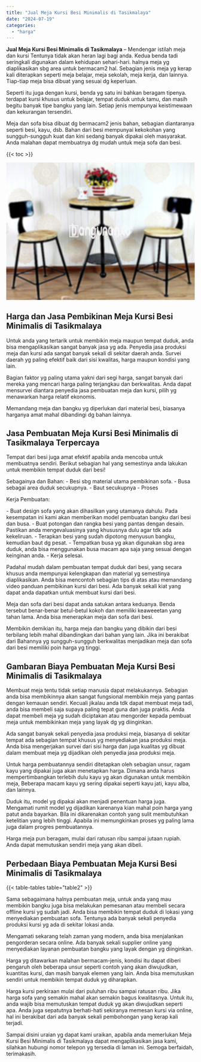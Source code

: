 ```yaml
---
title: "Jual Meja Kursi Besi Minimalis di Tasikmalaya"
date: "2024-07-19"
categories: 
  - "harga"
---
```


**Jual Meja Kursi Besi Minimalis di Tasikmalaya** – Mendengar istilah meja dan kursi Tentunya tidak akan heran lagi bagi anda. Kedua benda tadi seringkali digunakan dalam kehidupan sehari-hari. halnya meja yg diaplikasikan sbg area untuk bermacam2 hal. Sebagian jenis meja yg kerap kali diterapkan seperti meja belajar, meja sekolah, meja kerja, dan lainnya. Tiap-tiap meja bisa dibuat yang sesuai dg keperluan.

Seperti itu juga dengan kursi, benda yg satu ini bahkan beragam tipenya. terdapat kursi khusus untuk belajar, tempat duduk untuk tamu, dan masih begitu banyak tipe bangku yang lain. Setiap jenis mempunyai keistimewaan dan kekurangan tersendiri.

Meja dan sofa bisa dibuat dg bermacam2 jenis bahan, sebagian diantaranya seperti besi, kayu, dsb. Bahan dari besi mempunyai kekokohan yang sungguh-sungguh kuat dan kini sedang banyak dipakai oleh masyarakat. Anda malahan dapat membuatnya dg mudah untuk meja sofa dan besi.

{{< toc >}}

![Jual Meja Kursi Besi Minimalis di Tasikmalaya](/images/jual-meja-besi-murah05.png)

## Harga dan Jasa Pembikinan Meja Kursi Besi Minimalis di Tasikmalaya

Untuk anda yang tertarik untuk membikin meja maupun tempat duduk, anda bisa mengaplikasikan sangat banyak jasa yg ada. Penyedia jasa produksi meja dan kursi ada sangat banyak sekali di sekitar daerah anda. Survei daerah yg paling efektif baik dari sisi kwalitas, harga maupun kondisi yang lain.

Bagian faktor yg paling utama yakni dari segi harga, sangat banyak dari mereka yang mencari harga paling terjangkau dan berkwalitas. Anda dapat mensurvei diantara penyedia jasa pembuatan meja dan kursi, pilih yg menawarkan harga relatif ekonomis.

Memandang meja dan bangku yg diperlukan dari material besi, biasanya harganya amat mahal dibandingi dg bahan lainnya.

## Jasa Pembuatan Meja Kursi Besi Minimalis di Tasikmalaya Terpercaya

Tempat dari besi juga amat efektif apabila anda mencoba untuk membuatnya sendiri. Berikut sebagian hal yang semestinya anda lakukan untuk membikin tempat duduk dari besi!

Sebagainya dan Bahan: - Besi sbg material utama pembikinan sofa. - Busa sebagai area duduk secukupnya. - Baut secukupnya - Proses

Kerja Pembuatan:

\- Buat design sofa yang akan dihasilkan yang utamanya dahulu. Pada kesempatan ini kami akan memberikan model pembuatan bangku dari besi dan busa. - Buat potongan dan rangka besi yang pantas dengan desain. Pastikan anda mengevaluasinya yang khususnya dulu agar tdk ada kekeliruan. - Terapkan besi yang sudah dipotong menyusun bangku, kemudian baut dg pesat. - Tempatkan busa yg akan digunakan sbg area duduk, anda bisa menggunakan busa macam apa saja yang sesuai dengan keinginan anda. - Kerja selesai.

Padahal mudah dalam pembuatan tempat duduk dari besi, yang secara khusus anda mempunyai kelengkapan dan material yg semestinya diaplikasikan. Anda bisa mencontoh sebagian tips di atas atau memandang video panduan pembikinan kursi dari besi. Ada banyak sekali kiat yang dapat anda dapatkan untuk membuat kursi dari besi.

Meja dan sofa dari besi dapat anda satukan antara keduanya. Benda tersebut benar-benar betul-betul kokoh dan memiliki keaweeetan yang tahan lama. Anda bisa menerapkan meja dan sofa dari besi.

Membikin demikian itu, harga meja dan bangku yang dibikin dari besi terbilang lebih mahal dibandingkan dari bahan yang lain. Jika ini berakibat dari Bahannya yg sungguh-sungguh berkwalitas menjadikan meja dan sofa dari besi memiliki poin harga yg tinggi.

## Gambaran Biaya Pembuatan Meja Kursi Besi Minimalis di Tasikmalaya

Membuat meja tentu tidak setiap manusia dapat melakukannya. Sebagian anda bisa membikinnya akan sangat fungsional membikin meja yang pantas dengan kemauan sendiri. Kecuali jikalau anda tdk dapat membuat meja tadi, anda bisa membeli saja supaya paling tepat guna dan juga praktis. Anda dapat membeli meja yg sudah diciptakan atau mengorder kepada pembuat meja untuk membikinkan meja yang layak dg yg diinginkan.

Ada sangat banyak sekali penyedia jasa produksi meja, biasanya di sekitar tempat ada sebagian tempat khusus yg menyediakan jasa produksi meja. Anda bisa mengerjakan survei dari sisi harga dan juga kualitas yg dibuat dalam membuat meja yg dijadikan oleh penyedia jasa produksi meja.

Untuk harga pembuatannya sendiri ditetapkan oleh sebagian unsur, ragam kayu yang dipakai juga akan menetapkan harga. Dimana anda harus mempertimbangkan terlebih dulu kayu yg akan digunakan untuk membikin meja, Beberapa macam kayu yg sering dipakai seperti kayu jati, kayu alba, dan lainnya.

Duduk itu, model yg dipakai akan menjadi penentuan harga juga. Mengamati rumit model yg dijadikan karenanya kian mahal poin harga yang patut anda bayarkan. Bila ini dikarenakan contoh yang sulit membutuhkan ketelitian yang lebih tinggi. Apabila ini memungkinkan proses yg paling lama juga dalam progres pembuatannya.

Harga meja pun beragam, mulai dari ratusan ribu sampai jutaan rupiah. Anda dapat memutuskan sendiri meja yang akan dibeli.

## Perbedaan Biaya Pembuatan Meja Kursi Besi Minimalis di Tasikmalaya

{{< table-tables table="table2" >}}

Sama sebagaimana halnya pembuatan meja, untuk anda yang mau membikin bangku juga bisa melakukan pemesanan atau membeli secara offline kursi yg sudah jadi. Anda bisa membikin tempat duduk di lokasi yang menyediakan pembuatan sofa. Tentunya ada banyak sekali penyedia produksi kursi yg ada di sekitar lokasi anda.

Mengamati sekarang telah zaman yang modern, anda bisa menjalankan pengorderan secara online. Ada banyak sekali supplier online yang menyediakan layanan pembuatan bangku yang layak dengan yg diinginkan.

Harga yg ditawarkan malahan bermacam-jenis, kondisi itu dapat diberi pengaruh oleh beberapa unsur seperti contoh yang akan diwujudkan, kuantitas kursi, dan masih banyak elemen yang lain. Anda bisa memutuskan sendiri untuk membikin tempat duduk yg diharapkan.

Harga kursi perkiraan mulai dari puluhan ribu sampai ratusan ribu. Jika harga sofa yang semakin mahal akan semakin bagus kwalitasnya. Untuk itu, anda wajib bisa memutuskan tempat duduk yg akan diwujudkan seperti apa. Anda juga sepatutnya berhati-hati sekiranya memesan kursi via online, hal ini berakibat dari ada banyak sekali pembohongan yang kerap kali terjadi.

Sampai disini uraian yg dapat kami uraikan, apabila anda memerlukan Meja Kursi Besi Minimalis di Tasikmalaya dapat mengaplikasikan jasa kami, silahkan hubungi nomor telepon yg tersedia di laman ini. Semoga berfaidah, terimakasih.

